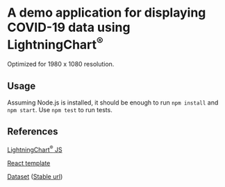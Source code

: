 # A demo application for displaying COVID-19 data using LightningChart<sup>&#174;</sup>

Optimized for 1980 x 1080 resolution.

## Usage

Assuming Node.js is installed, it should be enough to run `npm install` and `npm start`. Use `npm test` to run tests.

## References

[LightningChart<sup>&#174;</sup> JS](https://lightningchart.com/js-charts/)

[React template](https://github.com/Arction/lcjs-react-template)

[Dataset](https://docs.owid.io/projects/covid/en/latest/dataset.html) ([Stable url](https://covid.ourworldindata.org/))

